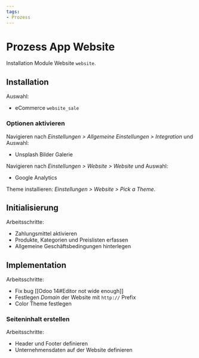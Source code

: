 ```yaml
---
tags:
- Prozess
---
```

# Prozess App Website
Installation Module Website `website`.

## Installation

Auswahl:
* eCommerce `website_sale`

### Optionen aktivieren
Navigieren nach *Einstellungen > Allgemeine Einstellungen > Integration* und Auswahl:
* Unsplash Bilder Galerie

Navigieren nach *Einstellungen > Website > Website* und Auswahl:
* Google Analytics

Theme installieren: *Einstellungen > Website > Pick a Theme*.

## Initialisierung

Arbeitsschritte:
* Zahlungsmittel  aktivieren
* Produkte, Kategorien und Preislisten erfassen
* Allgemeine Geschäftsbedingungen hinterlegen

## Implementation

Arbeitsschritte:
* Fix bug [[Odoo 14#Editor not wide enough]]
* Festlegen *Domain* der Website mit `http://` Prefix
* Color Theme festlegen

### Seiteninhalt erstellen

Arbeitsschritte:
* Header und Footer definieren
* Unternehmensdaten auf der Website definieren